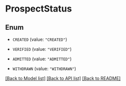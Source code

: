 # ProspectStatus

## Enum


* `CREATED` (value: `"CREATED"`)

* `VERIFIED` (value: `"VERIFIED"`)

* `ADMITTED` (value: `"ADMITTED"`)

* `WITHDRAWN` (value: `"WITHDRAWN"`)


[[Back to Model list]](../README.md#documentation-for-models) [[Back to API list]](../README.md#documentation-for-api-endpoints) [[Back to README]](../README.md)


